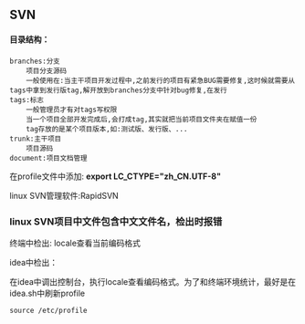 

## SVN

#### 目录结构：

```
branches:分支
	项目分支源码
	一般使用在:当主干项目开发过程中,之前发行的项目有紧急BUG需要修复,这时候就需要从tags中拿到发行版tag,解开放到branches分支中针对bug修复,在发行
tags:标志
	一般管理员才有对tags写权限
	当一个项目全部开发完成后,会打成tag,其实就把当前项目文件夹在赋值一份
	tag存放的是某个项目版本,如:测试版、发行版、...
trunk:主干项目
	项目源码
document:项目文档管理
```

在profile文件中添加:	**export LC_CTYPE="zh_CN.UTF-8"**

linux SVN管理软件:RapidSVN







### linux SVN项目中文件包含中文文件名，检出时报错

终端中检出:
locale查看当前编码格式



idea中检出：

在idea中调出控制台，执行locale查看编码格式。为了和终端环境统计，最好是在idea.sh中刷新profile

```shell
source /etc/profile
```











